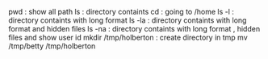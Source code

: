pwd : show all path
ls : directory containts
cd : going to /home 
ls -l : directory containts with long format
ls -la : directory containts with long format and hidden files
ls -na : directory containts with long format , hidden files and show user id
mkdir /tmp/holberton : create directory in tmp 
mv /tmp/betty /tmp/holberton

